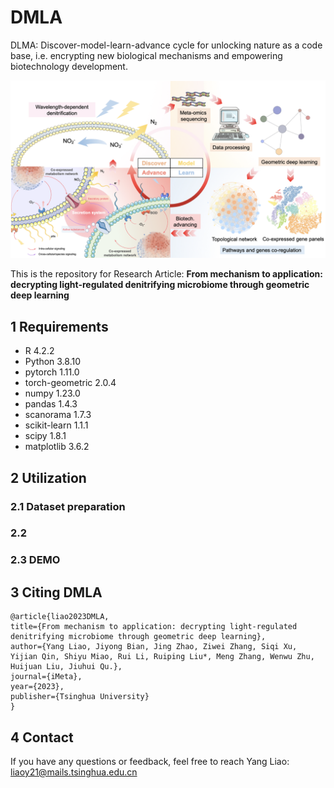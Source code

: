 # DMLA
DLMA: Discover-model-learn-advance cycle for unlocking nature as a code base, i.e. encrypting new biological mechanisms and empowering biotechnology development. 

![WetDryLab](Figures/WetDryLab.png)

This is the repository for Research Article: **From mechanism to application: decrypting light-regulated denitrifying microbiome through geometric deep learning**

## 1 Requirements

- R  4.2.2
- Python 3.8.10
- pytorch 1.11.0
- torch-geometric 2.0.4
- numpy 1.23.0
- pandas 1.4.3
- scanorama 1.7.3
- scikit-learn 1.1.1
- scipy 1.8.1
- matplotlib 3.6.2

## 2 Utilization 

### 2.1 Dataset preparation



### 2.2 



### 2.3 DEMO



## 3 Citing DMLA

```
@article{liao2023DMLA,
title={From mechanism to application: decrypting light-regulated denitrifying microbiome through geometric deep learning},
author={Yang Liao, Jiyong Bian, Jing Zhao, Ziwei Zhang, Siqi Xu, Yijian Qin, Shiyu Miao, Rui Li, Ruiping Liu*, Meng Zhang, Wenwu Zhu, Huijuan Liu, Jiuhui Qu.},
journal={iMeta},
year={2023},
publisher={Tsinghua University}
}
```

## 4 Contact

If you have any questions or feedback, feel free to reach Yang Liao: liaoy21@mails.tsinghua.edu.cn 
